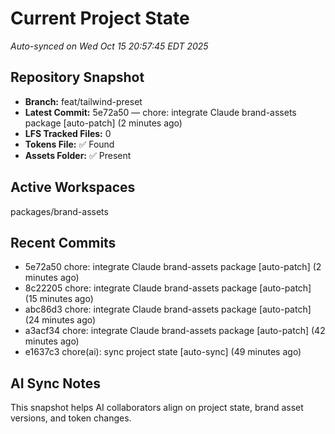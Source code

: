 # Current Project State
_Auto-synced on Wed Oct 15 20:57:45 EDT 2025_

## Repository Snapshot
- **Branch:** feat/tailwind-preset
- **Latest Commit:** 5e72a50 — chore: integrate Claude brand-assets package [auto-patch] (2 minutes ago)
- **LFS Tracked Files:** 0
- **Tokens File:** ✅ Found
- **Assets Folder:** ✅ Present

## Active Workspaces
packages/brand-assets

## Recent Commits
- 5e72a50 chore: integrate Claude brand-assets package [auto-patch] (2 minutes ago)
- 8c22205 chore: integrate Claude brand-assets package [auto-patch] (15 minutes ago)
- abc86d3 chore: integrate Claude brand-assets package [auto-patch] (24 minutes ago)
- a3acf34 chore: integrate Claude brand-assets package [auto-patch] (42 minutes ago)
- e1637c3 chore(ai): sync project state [auto-sync] (49 minutes ago)
## AI Sync Notes
This snapshot helps AI collaborators align on project state, brand asset versions, and token changes.
